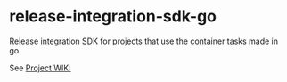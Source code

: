 # release-integration-sdk-go

Release integration SDK for projects that use the container tasks made in go.

See [Project WIKI](https://github.com/digital-ai/release-integration-sdk-go/wiki)
